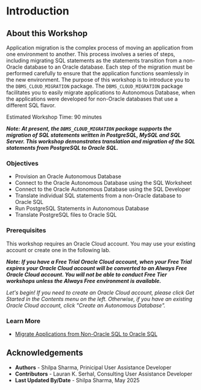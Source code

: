 # Introduction

## **About this Workshop**

Application migration is the complex process of moving an application from one environment to another. This process involves a series of steps, including migrating SQL statements as the statements transition from a non-Oracle database to an Oracle database. Each step of the migration must be performed carefully to ensure that the application functions seamlessly in the new environment.
The purpose of this workshop is to introduce you to the `DBMS_CLOUD_MIGRATION` package. The `DBMS_CLOUD_MIGRATION` package facilitates you to easily migrate applications to Autonomous Database, when the applications were developed for non-Oracle databases that use a different SQL flavor.

Estimated Workshop Time: 90 minutes

**<i>Note: At present, the `DBMS_CLOUD_MIGRATION` package supports the migration of SQL statements written in <b>PostgreSQL</b>, <b>MySQL</b> and <b>SQL Server</b>. This workshop demonstrates translation and migration of the SQL statements from PostgreSQL to Oracle SQL.</i>**


### **Objectives**

- Provision an Oracle Autonomous Database
- Connect to the Oracle Autonomous Database using the SQL Worksheet
- Connect to the Oracle Autonomous Database using the SQL Developer
- Translate individual SQL statements from a non-Oracle database to Oracle SQL
- Run PostgreSQL Statements in Autonomous Database
- Translate PostgreSQL files to Oracle SQL

### **Prerequisites**

This workshop requires an Oracle Cloud account. You may use your existing account or create one in the following lab.

**<i>Note: If you have a Free Trial Oracle Cloud account, when your Free Trial expires your Oracle Cloud account will be converted to an Always Free Oracle Cloud account. You will not be able to conduct Free Tier workshops unless the Always Free environment is available.**

Let's begin! If you need to create an Oracle Cloud account, please click Get Started in the Contents menu on the left. Otherwise, if you have an existing Oracle Cloud account, click "Create an Autonomous Database".</i>

### **Learn More**

* [Migrate Applications from Non-Oracle SQL to Oracle SQL](https://docs.oracle.com/en/cloud/paas/autonomous-database/serverless/adbsb/application-migration-overview.html)

## **Acknowledgements**

- **Authors** - Shilpa Sharma, Prinicipal User Assistance Developer
- **Contributors** - Lauran K. Serhal, Consulting User Assistance Developer
- **Last Updated By/Date** - Shilpa Sharma, May 2025